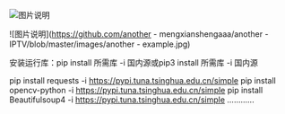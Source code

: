 



![图片说明](https://github.com/mengxianshengaaa/IPTV/blob/master/images/example.jpg)

![图片说明](https://github.com/another - mengxianshengaaa/another - IPTV/blob/master/images/another - example.jpg)

安装运行库：pip install 所需库 -i 国内源或pip3 install 所需库 -i 国内源

pip install requests -i https://pypi.tuna.tsinghua.edu.cn/simple
pip install opencv-python -i https://pypi.tuna.tsinghua.edu.cn/simple
pip install Beautifulsoup4 -i https://pypi.tuna.tsinghua.edu.cn/simple
............

